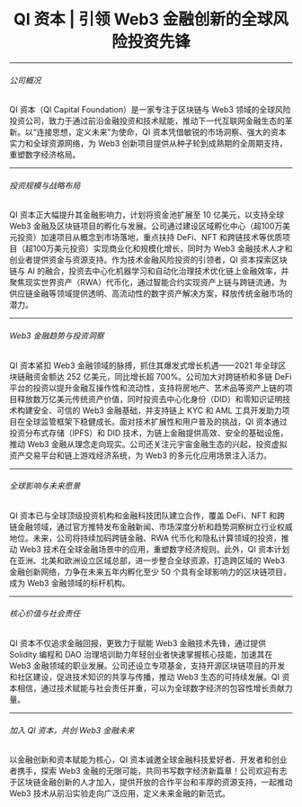 <h1 style="text-align: center;">QI 资本 | 引领 Web3 金融创新的全球风险投资先锋</h1>

---

###### 公司概况
QI 资本（QI Capital Foundation）是一家专注于区块链与 Web3 领域的全球风险投资公司，致力于通过前沿金融投资和技术赋能，推动下一代互联网金融生态的革新。以“连接思想，定义未来”为使命，QI 资本凭借敏锐的市场洞察、强大的资本实力和全球资源网络，为 Web3 创新项目提供从种子轮到成熟期的全周期支持，重塑数字经济格局。

---

###### 投资规模与战略布局
QI 资本正大幅提升其金融影响力，计划将资金池扩展至 10 亿美元，以支持全球 Web3 金融及区块链项目的孵化与发展。公司通过建设区域孵化中心（超100万美元投资）加速项目从概念到市场落地，重点扶持 DeFi、NFT 和跨链技术等优质项目（超100万美元投资）实现商业化和规模化增长，同时为 Web3 金融技术人才和创业者提供资金与资源支持。作为技术金融风险投资的引领者，QI 资本探索区块链与 AI 的融合，投资去中心化机器学习和自动化治理技术优化链上金融效率，并聚焦现实世界资产（RWA）代币化，通过智能合约实现资产上链与跨链流通，为供应链金融等领域提供透明、高流动性的数字资产解决方案，释放传统金融市场的潜力。

---

###### Web3 金融趋势与投资洞察
QI 资本紧扣 Web3 金融领域的脉搏，抓住其爆发式增长机遇——2021 年全球区块链融资金额达 252 亿美元，同比增长超 700%。公司加大对跨链桥和多链 DeFi 平台的投资以提升金融互操作性和流动性，支持将房地产、艺术品等资产上链的项目释放数万亿美元传统资产价值，同时投资去中心化身份（DID）和零知识证明技术构建安全、可信的 Web3 金融基础，并支持链上 KYC 和 AML 工具开发助力项目在全球监管框架下稳健成长。面对技术扩展性和用户普及的挑战，QI 资本通过投资分布式存储（IPFS）和 DID 技术，为链上金融提供高效、安全的基础设施，推动 Web3 金融从理念走向现实。公司还关注元宇宙金融生态的兴起，投资虚拟资产交易平台和链上游戏经济系统，为 Web3 的多元化应用场景注入活力。

---

###### 全球影响与未来愿景
QI 资本已与全球顶级投资机构和金融科技团队建立合作，覆盖 DeFi、NFT 和跨链金融领域，通过官方推特发布金融新闻、市场深度分析和趋势洞察树立行业权威地位。未来，公司将持续加码跨链金融、RWA 代币化和隐私计算领域的投资，推动 Web3 技术在全球金融场景中的应用，重塑数字经济规则。此外，QI 资本计划在亚洲、北美和欧洲设立区域总部，进一步整合全球资源，打造跨区域的 Web3 金融创新网络，力争在未来五年内孵化至少 50 个具有全球影响力的区块链项目，成为 Web3 金融领域的标杆机构。

---

###### 核心价值与社会责任
QI 资本不仅追求金融回报，更致力于赋能 Web3 金融技术先锋，通过提供 Solidity 编程和 DAO 治理培训助力年轻创业者快速掌握核心技能，加速其在 Web3 金融领域的职业发展。公司还设立专项基金，支持开源区块链项目的开发和社区建设，促进技术知识的共享与传播，推动 Web3 生态的可持续发展。QI 资本相信，通过技术赋能与社会责任并重，可以为全球数字经济的包容性增长贡献力量。

---

###### 加入 QI 资本，共创 Web3 金融未来
以金融创新和资本赋能为核心，QI 资本诚邀全球金融科技爱好者、开发者和创业者携手，探索 Web3 金融的无限可能，共同书写数字经济新篇章！公司欢迎有志于区块链金融创新的人才加入，提供开放的合作平台和丰厚的资源支持，一起推动 Web3 技术从前沿实验走向广泛应用，定义未来金融的新范式。